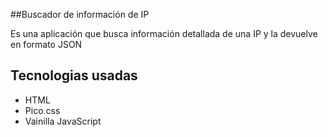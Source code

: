##Buscador de información de IP

Es una aplicación que busca información detallada de una IP y la devuelve en formato JSON

<h2>Tecnologias usadas</h2>
<ul>
<li>HTML</li>
<li>Pico.css</li>
<li>Vainilla JavaScript</li>
</ul>
